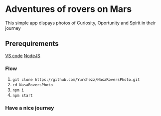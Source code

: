 # Adventures of rovers on Mars
This simple app dispays photos of Curiosity, Oportunity and Spirit in their journey
## Prerequirements
[VS code](https://code.visualstudio.com/)
[NodeJS](https://nodejs.org/uk/)
### Flow
  1. `git clone https://github.com/Yurchezz/NasaRoversPhoto.git`
  2.  `cd NasaRoversPhoto`
  3. `npm i`
  4. `npm start`
### Have a nice journey



